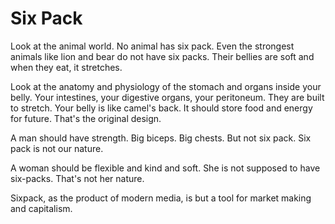 <h1>Six Pack</h1>

<p>
Look at the animal world. No animal has six pack. Even the strongest animals like lion and bear do not have six packs. Their bellies are soft and when they eat, it stretches.
</p>

<p>
Look at the anatomy and physiology of the stomach and organs inside your belly. Your intestines, your digestive organs, your peritoneum. They are built to stretch. Your belly is like camel's back. It should store food and energy for future. That's the original design.
</p>

<p>
A man should have strength. Big biceps. Big chests. But not six pack. Six pack is not our nature.
</p>

<p>
A woman should be flexible and kind and soft. She is not supposed to have six-packs. That's not her nature.
</p>

<p>
Sixpack, as the product of modern media, is but a tool for market making and capitalism.
</p>